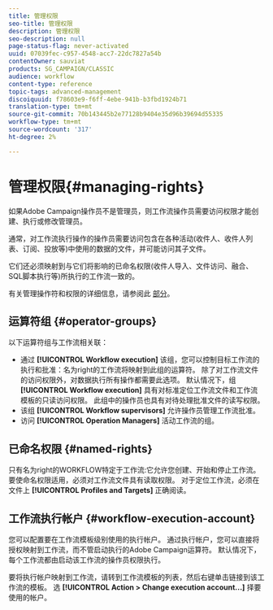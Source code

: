 ```yaml
---
title: 管理权限
seo-title: 管理权限
description: 管理权限
seo-description: null
page-status-flag: never-activated
uuid: 07039fec-c957-4548-acc7-22dc7827a54b
contentOwner: sauviat
products: SG_CAMPAIGN/CLASSIC
audience: workflow
content-type: reference
topic-tags: advanced-management
discoiquuid: f78603e9-f6ff-4ebe-941b-b3fbd1924b71
translation-type: tm+mt
source-git-commit: 70b143445b2e77128b9404e35d96b39694d55335
workflow-type: tm+mt
source-wordcount: '317'
ht-degree: 2%

---
```



# 管理权限{#managing-rights}

如果Adobe Campaign操作员不是管理员，则工作流操作员需要访问权限才能创建、执行或修改管理员。

通常，对工作流执行操作的操作员需要访问包含在各种活动(收件人、收件人列表、订阅、投放等)中使用的数据的文件，并可能访问其子文件。

它们还必须映射到与它们将影响的已命名权限(收件人导入、文件访问、融合、SQL脚本执行等)所执行的工作流一致的。

有关管理操作符和权限的详细信息，请参阅此 [部分](../../platform/using/access-management.md)。

## 运算符组 {#operator-groups}

以下运算符组与工作流相关联：

* 通过 **[!UICONTROL Workflow execution]** 该组，您可以控制目标工作流的执行和批准：名为right的工作流将映射到此组的运算符。 除了对工作流文件的访问权限外，对数据执行所有操作都需要此选项。 默认情况下，组 **[!UICONTROL Workflow execution]** 具有对标准定位工作流文件和工作流模板的只读访问权限。 此组中的操作员也具有对待处理批准文件的读写权限。
* 该组 **[!UICONTROL Workflow supervisors]** 允许操作员管理工作流批准。
* 访问 **[!UICONTROL Operation Managers]** 活动工作流的组。

## 已命名权限 {#named-rights}

只有名为right的WORKFLOW特定于工作流:它允许您创建、开始和停止工作流。 要使命名权限适用，必须对工作流文件具有读取权限。 对于定位工作流，必须在文件上 **[!UICONTROL Profiles and Targets]** 正确阅读。

## 工作流执行帐户 {#workflow-execution-account}

您可以配置要在工作流模板级别使用的执行帐户。 通过执行帐户，您可以直接将授权映射到工作流，而不管启动执行的Adobe Campaign运算符。 默认情况下，每个工作流都由启动该工作流的操作员权限执行。

要将执行帐户映射到工作流，请转到工作流模板的列表，然后右键单击链接到该工作流的模板。 选 **[!UICONTROL Action > Change execution account...]** 择要使用的帐户。
